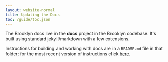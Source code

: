 ```yaml
---
layout: website-normal
title: Updating the Docs
toc: /guide/toc.json
---
```


<!-- TODO retire this page -->

The Brooklyn docs live in the **docs** project in the Brooklyn codebase.
It's built using standard jekyll/markdown with a few extensions.

Instructions for building and working with docs are in a `README.md` file
in that folder; for the most recent version of instructions click
[here](https://github.com/apache/incubator-brooklyn/tree/master/docs/README.md).

